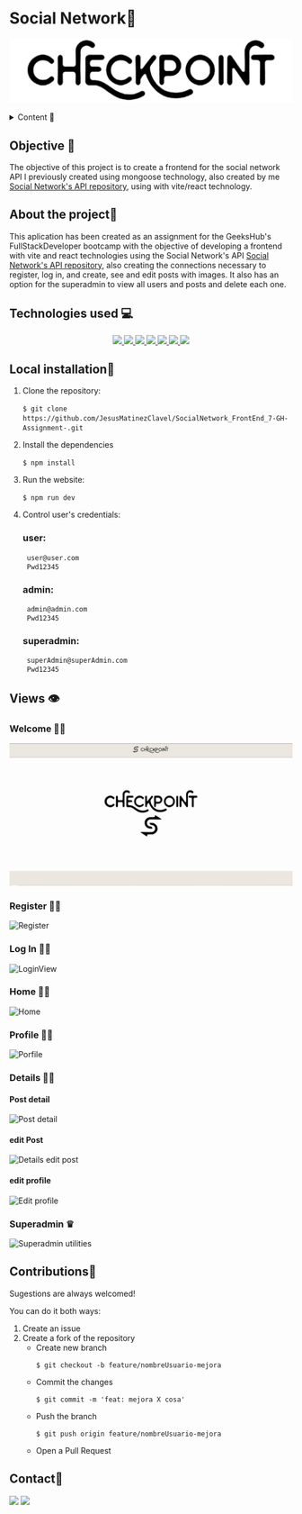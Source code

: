 # Social Network📢

![SocialNetwork title](img/titlebigger.png)

<details>
  <summary>Content 📝</summary>
  <ol>
    <li><a href="#objective">Objective</a></li>
    <li><a href="#about-the-project">About the project</a></li>
    <li><a href="#Local-installation">Installation</a></li>
    <li><a href="#stack">Technologies used</a></li>
    <li><a href="#Views">Views</a></li>
    <li><a href="#contributions">contributions</a></li>
    <li><a href="#contact">Contact</a></li>
  </ol>
</details>

## Objective 🎯
The objective of this project is to create a frontend for the social network API I previously created using mongoose technology, also created by me [Social Network's API repository](https://github.com/JesusMatinezClavel/SocialNetwork-API_5-GH-Assignment.git), using with vite/react technology.

## About the project📑
This aplication has been created as an assignment for the GeeksHub's FullStackDeveloper bootcamp with the objective of developing a frontend with vite and react technologies using the Social Network's API [Social Network's API repository](https://github.com/JesusMatinezClavel/SocialNetwork-API_5-GH-Assignment.git), also creating the connections necessary to register, log in, and create, see and edit posts with images. It also has an option for the superadmin to view all users and posts and delete each one.

## Technologies used 💻
<div align="center">

<a href="https://reactjs.org/">
    <img src= "https://img.shields.io/badge/React-grey?style=for-the-badge&logo=react&logoColor=91DAFB"/>
</a>
<a href="https://nextjs.org/">
    <img src= "https://img.shields.io/badge/node.js-026E00?style=for-the-badge&logo=node.js&logoColor=white"/>
</a>
<a href="https://www.mongodb.com/es">
    <img src= "https://img.shields.io/badge/MongoDB-%234ea94b.svg?style=for-the-badge&logo=mongodb&logoColor=white"/>
</a>
<a href="https://developer.mozilla.org/es/docs/Web/JavaScript">
    <img src= "https://img.shields.io/badge/javascript-orange?style=for-the-badge&logo=javascript    "/>
</a>
<a href="https://www.npmjs.com/package/cors">
    <img src= "https://img.shields.io/badge/Cors-purple?style=for-the-badge
    "/>
</a>
<a href="https://git-scm.com/">
    <img src= "https://img.shields.io/badge/git-F54D27?style=for-the-badge&logo=git&logoColor=white"/>
</a>
<a href="https://www.github.com/">
    <img src= "https://img.shields.io/badge/github-22809F?style=for-the-badge&logo=github&logoColor=white"/>
</a>
 </div>

## Local installation🔨
1. Clone the repository:

    `$ git clone https://github.com/JesusMatinezClavel/SocialNetwork_FrontEnd_7-GH-Assignment-.git`

2. Install the dependencies

    ` $ npm install `

3. Run the website:

   ` $ npm run dev `

4. Control user's credentials:

    ### user:
        user@user.com
        Pwd12345
    ### admin:
        admin@admin.com
        Pwd12345
    ### superadmin:
        superAdmin@superAdmin.com
        Pwd12345


## Views 👁
### Welcome 🖐🏼

![Welcome](img/readme/image.png)

### Register ✍🏼

![Register](.img/readme/image-1.png)

### Log In 👍🏼

![LoginView](.img/readme/image-2.png)


### Home 🙏🏼

![Home](.img/readme/image-3.png)

### Profile 💪🏼

![Porfile](.img/readme/image-5.png)

### Details 💪🏼

#### Post detail
![Post detail](img/image-7.png)
#### edit Post
![Details edit post](.img/readme/image-6.png)
#### edit profile
![Edit profile](.img/readme/image-8.png)

### Superadmin ♛

![Superadmin utilities](.img/readme/image-9.png)




## Contributions🤘
Sugestions are always welcomed!

You can do it both ways:

1. Create an issue
2. Create a fork of the repository
    - Create new branch
        ```
        $ git checkout -b feature/nombreUsuario-mejora
        ```
    - Commit the changes
        ```
        $ git commit -m 'feat: mejora X cosa'
        ```
    - Push the branch
        ```
        $ git push origin feature/nombreUsuario-mejora
        ```
    - Open a Pull Request

## Contact📧
<a href = "mailto:jmcvalles@gmail.com"><img src="https://img.shields.io/badge/Gmail-C6362C?style=for-the-badge&logo=gmail&logoColor=white" target="_blank"></a>
<a href="https://www.linkedin.com/in/jes%C3%BAs-mart%C3%ADnez-clavel-vall%C3%A9s-913294108?lipi=urn%3Ali%3Apage%3Ad_flagship3_profile_view_base_contact_details%3BtQmk%2FVrTShiKcofYcK6uYg%3D%3D" target="_blank"><img src="https://img.shields.io/badge/-LinkedIn-%230077B5?style=for-the-badge&logo=linkedin&logoColor=white" target="_blank"></a> 
</p>

